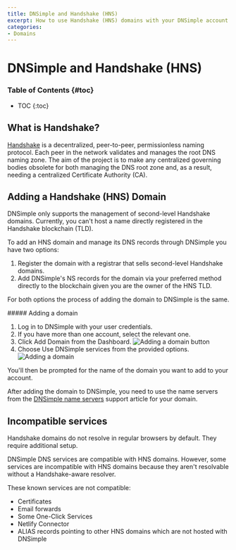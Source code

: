 ```yaml
---
title: DNSimple and Handshake (HNS)
excerpt: How to use Handshake (HNS) domains with your DNSimple account.
categories:
- Domains
---
```


# DNSimple and Handshake (HNS)

### Table of Contents {#toc}

* TOC
{:toc}

## What is Handshake?

[Handshake](https://handshake.org/) is a decentralized, peer-to-peer, permissionless naming protocol. Each peer in the network validates and manages the root DNS naming zone. The aim of the project is to make any centralized governing bodies obsolete for both managing the DNS root zone and, as a result, needing a centralized Certificate Authority (CA).

## Adding a Handshake (HNS) Domain

<note>
DNSimple only supports the management of second-level Handshake domains. Currently, you can't host a name directly registered in the Handshake blockchain (TLD).
</note>

To add an HNS domain and manage its DNS records through DNSimple you have two options:

1. Register the domain with a registrar that sells second-level Handshake domains.
2. Add DNSimple's NS records for the domain via your preferred method directly to the blockchain given you are the owner of the HNS TLD.

For both options the process of adding the domain to DNSimple is the same.

<div class="section-steps" markdown="1">
##### Adding a domain

1.  Log in to DNSimple with your user credentials.
1.  If you have more than one account, select the relevant one.
1.  Click <label>Add Domain</label> from the Dashboard.
  ![Adding a domain button](/files/add-a-domain.png)
1.  Choose <label>Use DNSimple services</label> from the provided options.
  ![Adding a domain](/files/adding-a-domain.png)

You'll then be prompted for the name of the domain you want to add to your account.

After adding the domain to DNSimple, you need to use the name servers from the [DNSimple name servers](/articles/dnsimple-nameservers) support article for your domain.
</div>

## Incompatible services

<warning>
Handshake domains do not resolve in regular browsers by default. They require additional setup.
</warning>

DNSimple DNS services are compatible with HNS domains. However, some services are incompatible with HNS domains because they aren't resolvable without a Handshake-aware resolver.

These known services are not compatible:

* Certificates
* Email forwards
* Some One-Click Services
* Netlify Connector
* ALIAS records pointing to other HNS domains which are not hosted with DNSimple

